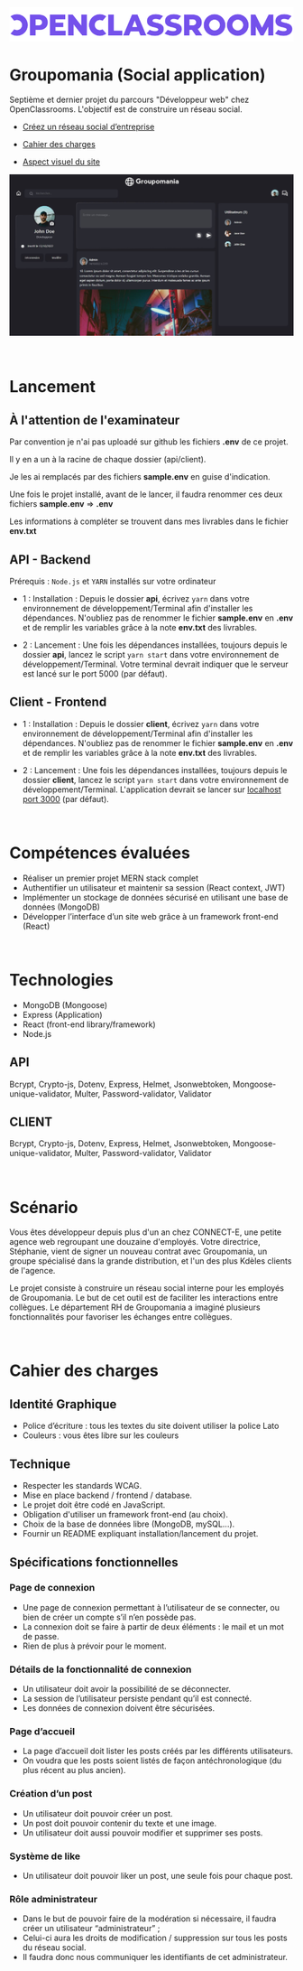 
![logo](./etc/openclassrooms.png)

# Groupomania (Social application)

Septième et dernier projet du parcours "Développeur web" chez OpenClassrooms. L'objectif est de construire un réseau social.

- [Créez un réseau social d’entreprise](./etc/groupomania_mission.pdf)

- [Cahier des charges](./etc/groupomania_cahier-des-charges.pdf)


- [Aspect visuel du site](./etc/groupomania_visuals.pdf)

![screenshot](./etc/groupomania.jpeg)

<br>

# Lancement

## À l'attention de l'examinateur

Par convention je n'ai pas uploadé sur github les fichiers **.env** de ce projet. 

Il y en a un à la racine de chaque dossier (api/client).

Je les ai remplacés par des fichiers **sample.env** en guise d'indication.

Une fois le projet installé, avant de le lancer, il faudra renommer ces deux fichiers **sample.env** => **.env**

Les informations à compléter se trouvent dans mes livrables dans le fichier **env.txt**

## API - Backend

Prérequis  : `Node.js` et `YARN` installés sur votre ordinateur

- 1 : Installation : Depuis le dossier **api**, écrivez `yarn` dans votre environnement de développement/Terminal afin d'installer les dépendances. N'oubliez pas de renommer le fichier **sample.env** en **.env** et de remplir les variables grâce à la note **env.txt** des livrables.


- 2 : Lancement : Une fois les dépendances installées, toujours depuis le dossier **api**, lancez le script `yarn start` dans votre environnement de développement/Terminal. Votre terminal devrait indiquer que le serveur est lancé sur le port 5000 (par défaut).

## Client - Frontend

-  1 : Installation : Depuis le dossier **client**, écrivez `yarn` dans votre environnement de développement/Terminal afin d'installer les dépendances. N'oubliez pas de renommer le fichier **sample.env** en **.env** et de remplir les variables grâce à la note **env.txt** des livrables. 

- 2 : Lancement : Une fois les dépendances installées, toujours depuis le dossier **client**, lancez le script `yarn start` dans votre environnement de développement/Terminal. L'application devrait se lancer sur [localhost port 3000](http://localhost:3000/) (par défaut). 

<br>

# Compétences évaluées
- Réaliser un premier projet MERN stack complet
- Authentifier un utilisateur et maintenir sa session (React context, JWT)
- Implémenter un stockage de données sécurisé en utilisant une base de données (MongoDB)
- Développer l’interface d’un site web grâce à un framework front-end (React)

<br>

# Technologies
- MongoDB (Mongoose)
- Express (Application)
- React (front-end library/framework)
- Node.js

## API 
Bcrypt, Crypto-js, Dotenv, Express, Helmet, Jsonwebtoken, Mongoose-unique-validator, Multer, Password-validator, Validator 

## CLIENT 
Bcrypt, Crypto-js, Dotenv, Express, Helmet, Jsonwebtoken, Mongoose-unique-validator, Multer, Password-validator, Validator 

<br>


# Scénario
Vous êtes développeur depuis plus d'un an chez CONNECT-E, une petite agence web
regroupant une douzaine d'employés.
Votre directrice, Stéphanie, vient de signer un nouveau contrat avec Groupomania, un groupe
spécialisé dans la grande distribution, et l'un des plus Kdèles clients de l'agence.

Le projet consiste à construire un réseau social interne pour les employés de Groupomania. Le
but de cet outil est de faciliter les interactions entre collègues. Le département RH de
Groupomania a imaginé plusieurs fonctionnalités pour favoriser les échanges entre collègues. 

<br>

# Cahier des charges

## Identité Graphique

- Police d’écriture : tous les textes du site doivent utiliser la police Lato
- Couleurs : vous êtes libre sur les couleurs

## Technique
- Respecter les standards WCAG.
- Mise en place backend / frontend / database.
- Le projet doit être codé en JavaScript.
- Obligation d'utiliser un framework front-end (au choix).
- Choix de la base de données libre (MongoDB, mySQL...).
- Fournir un README expliquant installation/lancement du projet.


## Spécifications fonctionnelles

### Page de connexion
- Une page de connexion permettant à l’utilisateur de se connecter, ou bien de créer un compte s’il n’en possède pas.
- La connexion doit se faire à partir de deux éléments : le mail et un mot de passe. 
- Rien de plus à prévoir pour le moment.


### Détails de la fonctionnalité de connexion
- Un utilisateur doit avoir la possibilité de se déconnecter.
- La session de l’utilisateur persiste pendant qu’il est connecté.
-  Les données de connexion doivent être sécurisées.


### Page d’accueil
- La page d’accueil doit lister les posts créés par les différents utilisateurs.
- On voudra que les posts soient listés de façon antéchronologique (du plus récent au plus ancien).


### Création d’un post
- Un utilisateur doit pouvoir créer un post.
- Un post doit pouvoir contenir du texte et une image.
- Un utilisateur doit aussi pouvoir modifier et supprimer ses posts.


### Système de like
- Un utilisateur doit pouvoir liker un post, une seule fois pour chaque post.


### Rôle administrateur
- Dans le but de pouvoir faire de la modération si nécessaire, il faudra créer un utilisateur “administrateur” ; 
- Celui-ci aura les droits de modification /
suppression sur tous les posts du réseau social. 
- Il faudra donc nous communiquer les identifiants de cet administrateur.

<br>


